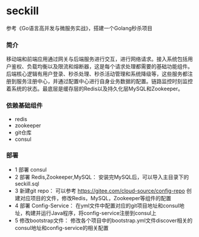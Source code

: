 # seckill
参考《Go语言高并发与微服务实战》，搭建一个Golang秒杀项目

### 简介
移动端和前端应用通过网关与后端服务进行交互，进行网络请求。接入系统包括用户鉴权、负载均衡以及限流和熔断器，这是每个请求处理都需要的基础功能组件。后端核心逻辑有用户登录、秒杀处理、秒杀活动管理和系统降级等，这些服务都注册到服务注册中心，并通过配置中心进行自身业务数据的配置。链路监控时刻监控着系统的状态。最底层是缓存层的Redis以及持久化层MySQL和Zookeeper。

### 依赖基础组件
- redis
- zookeeper
- git仓库
- consul

### 部署
- 1 部署 consul
- 2 部署 Redis,Zookeeper,MySQL：
  安装完MySQL后，可以导入主目录下的seckill.sql
- 3 新建git repo：
  可以参考 https://gitee.com/cloud-source/config-repo 创建对应项目的文件，修改Redis，MySQL，Zookeeper等组件的配置
- 4 部署 Config-Service：
  在yml文件中配置对应的git项目地址和consul地址，构建并运行Java程序，将config-service注册到consul上
- 5 修改bootstrap文件：
  修改各个项目中的bootstrap.yml文件discover相关的consul地址和config-service的相关配置
